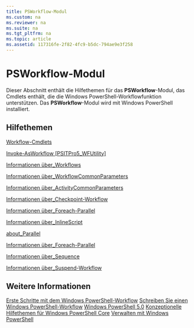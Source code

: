 ```yaml
---
title: PSWorkflow-Modul
ms.custom: na
ms.reviewer: na
ms.suite: na
ms.tgt_pltfrm: na
ms.topic: article
ms.assetid: 117316fe-2f82-4fc9-b5dc-794ae9e3f258
---
```

# PSWorkflow-Modul
Dieser Abschnitt enthält die Hilfethemen für das **PSWorkflow**-Modul, das Cmdlets enthält, die die Windows PowerShell-Workflowfunktion unterstützen. Das **PSWorkflow**-Modul wird mit Windows PowerShell installiert.

## Hilfethemen
[Workflow-Cmdlets](http://go.microsoft.com/fwlink/?LinkID=245865)

[Invoke-AsWorkflow [PSITPro5_WFUtility]](https://technet.microsoft.com/en-us/library/a5a32019-0d68-4041-935f-1b1cacaf6d3d)

[Informationen über_Workflows](https://technet.microsoft.com/en-us/library/f2897bdd-1b9d-4679-8b19-09840bd40a22)

[Informationen über_WorkflowCommonParameters](https://technet.microsoft.com/en-us/library/119f968e-618e-439c-b76c-cdd17e6df27c)

[Informationen über_ActivityCommonParameters](https://technet.microsoft.com/en-us/library/8ca60664-37c6-4257-a723-e3c41dd10122)

[Informationen über_Checkpoint-Workflow](https://technet.microsoft.com/en-us/library/3a309488-1e7a-4807-b83b-dedbeac3ee1c)

[Informationen über_Foreach-Parallel](https://technet.microsoft.com/en-us/library/35704780-dde8-4f5f-9319-5b982148bba7)

[Informationen über_InlineScript](https://technet.microsoft.com/en-us/library/f88ed5a9-02d6-4bf0-a031-61198e1e7291)

[about_Parallel](https://technet.microsoft.com/en-us/library/104559a8-e89a-49f5-8c08-e5bf72768cbf)

[Informationen über_Foreach-Parallel](https://technet.microsoft.com/en-us/library/35704780-dde8-4f5f-9319-5b982148bba7)

[Informationen über_Sequence](https://technet.microsoft.com/en-us/library/bda3f81a-be8a-43be-b0df-12bb7e193b9b)

[Informationen über_Suspend-Workflow](https://technet.microsoft.com/en-us/library/be2ded75-1eca-493e-96c1-758f92b5f199)

## Weitere Informationen
[Erste Schritte mit dem Windows PowerShell-Workflow](http://go.microsoft.com/fwlink/?LinkID=252592)
[Schreiben Sie einen Windows PowerShell-Workflow](https://technet.microsoft.com/en-us/library/2551ceed-836f-4275-9fc0-ea68446d6a35)
[Windows PowerShell 5.0](../core-modules/Windows-PowerShell-5.0.md)
[Konzeptionelle Hilfethemen für Windows PowerShell Core](../core-modules/Windows-PowerShell-Core-About-Topics.md)
[Verwalten mit Windows PowerShell](../../getting-started/fundamental/Scripting-with-Windows-PowerShell.md)



<!--HONumber=May16_HO2-->


